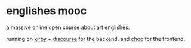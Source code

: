 englishes mooc
==============

a massive online open course about art englishes. 

running on [kirby](https://getkirby.com/) + [discourse](https://www.discourse.org/) for the backend, and [choo](https://choo.io/) for the frontend.
